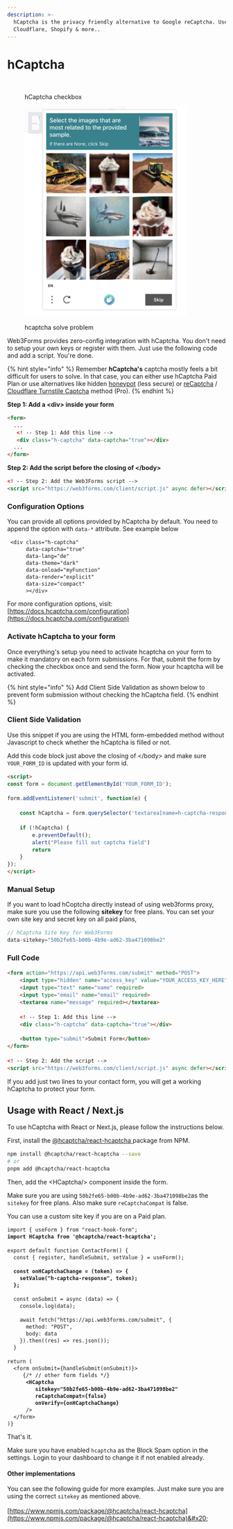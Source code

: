 ```yaml
---
description: >-
  hCaptcha is the privacy friendly alternative to Google reCaptcha. Used by
  Cloudflare, Shopify & more..
---
```


# hCaptcha

<figure><img src="../../../.gitbook/assets/CleanShot 2022-08-19 at 18.47.23.png" alt="" width="306"><figcaption><p>hCaptcha checkbox</p></figcaption></figure>

<figure><img src="../../../.gitbook/assets/CleanShot 2024-06-10 at 14.24.39@2x.png" alt="" width="375"><figcaption><p>hcaptcha solve problem</p></figcaption></figure>

Web3Forms provides zero-config integration with hCaptcha. You don't need to setup your own keys or register with them. Just use the following code and add a script. You're done.&#x20;

{% hint style="info" %}
Remember **hCaptcha's** captcha mostly feels a bit difficult for users to solve. In that case, you can either use hCaptcha Paid Plan or use alternatives like hidden [honeypot](spam-protection.md) (less secure) or [reCaptcha](../../pro-features/recaptcha-integration.md) / [Cloudflare Turnstile Captcha](../../pro-features/cloudflare-turnstile-captcha.md) method (Pro).&#x20;
{% endhint %}

**Step 1: Add a \<div> inside your form**

```html
<form>
  ...
   <! -- Step 1: Add this line -->
   <div class="h-captcha" data-captcha="true"></div>
  ...
</form>
```

**Step 2: Add the script before the closing of \</body>**

```html
<! -- Step 2: Add the Web3Forms script -->
<script src="https://web3forms.com/client/script.js" async defer></script>
```

### Configuration Options

You can provide all options provided by hCaptcha by default. You need to append the option with `data-*`  attribute. See example below

```markup
 <div class="h-captcha" 
      data-captcha="true" 
      data-lang="de" 
      data-theme="dark"
      data-onload="myFunction"
      data-render="explicit"
      data-size="compact"
      ></div>
```

For more configuration options, visit: [https://docs.hcaptcha.com/configuration](https://docs.hcaptcha.com/configuration)

### Activate hCaptcha to your form

Once everything's setup you need to activate hcaptcha on your form to make it mandatory on each form submissions. For that, submit the form by checking the checkbox once and send the form. Now your hcaptcha will be activated.&#x20;

{% hint style="info" %}
Add Client Side Validation as shown below to prevent form submission without checking the hCaptcha field.&#x20;
{% endhint %}

### Client Side Validation

Use this snippet if you are using the HTML form-embedded method without Javascript to check whether the hCaptcha is filled or not.&#x20;

Add this code block just above the closing of \</body> and make sure `YOUR_FORM_ID` is updated with your form id.&#x20;

```html
<script>
const form = document.getElementById('YOUR_FORM_ID');

form.addEventListener('submit', function(e) {

    const hCaptcha = form.querySelector('textarea[name=h-captcha-response]').value;

    if (!hCaptcha) {
        e.preventDefault();
        alert("Please fill out captcha field")
        return
    }
});
</script>
```

### Manual Setup

If you want to load hCoptcha directly instead of using web3forms proxy, make sure you use the following **sitekey** for free plans. You can set your own site key and secret key on all paid plans,&#x20;

```javascript
// hCaptcha Site Key for Web3Forms
data-sitekey="50b2fe65-b00b-4b9e-ad62-3ba471098be2"
```

### Full Code

```html
<form action="https://api.web3forms.com/submit" method="POST">
    <input type="hidden" name="access_key" value="YOUR_ACCESS_KEY_HERE">
    <input type="text" name="name" required>
    <input type="email" name="email" required>
    <textarea name="message" required></textarea>
    
    <! -- Step 1: Add this line -->
    <div class="h-captcha" data-captcha="true"></div>
    
    <button type="submit">Submit Form</button>
</form>

<! -- Step 2: Add the script -->
<script src="https://web3forms.com/client/script.js" async defer></script>
```

If you add just two lines to your contact form, you will get a working hCaptcha to protect your form.&#x20;

## Usage with React / Next.js

To use hCaptcha with React or Next.js, please follow the instructions below.&#x20;

First, install the [@hcaptcha/react-hcaptcha ](https://www.npmjs.com/package/@hcaptcha/react-hcaptcha)package from NPM.&#x20;

```bash
npm install @hcaptcha/react-hcaptcha --save
# or
pnpm add @hcaptcha/react-hcaptcha
```

Then, add the \<HCaptcha/> component inside the form.&#x20;

Make sure you are using `50b2fe65-b00b-4b9e-ad62-3ba471098be2`as the `sitekey` for free plans. Also make sure `reCaptchaCompat` is false.&#x20;

You can use a custom site key if you are on a Paid plan.&#x20;

<pre class="language-jsx"><code class="lang-jsx">import { useForm } from "react-hook-form";
<strong>import HCaptcha from '@hcaptcha/react-hcaptcha';
</strong>
export default function ContactForm() {
  const { register, handleSubmit, setValue } = useForm();
  
<strong>  const onHCaptchaChange = (token) => {
</strong><strong>    setValue("h-captcha-response", token);
</strong><strong>  };
</strong>  
  const onSubmit = async (data) => {
    console.log(data);
    
    await fetch("https://api.web3forms.com/submit", {
      method: "POST",
      body: data
    }).then((res) => res.json());
  }

return (
  &#x3C;form onSubmit={handleSubmit(onSubmit)}>
     {/* // other form fields */}
<strong>      &#x3C;HCaptcha
</strong><strong>         sitekey="50b2fe65-b00b-4b9e-ad62-3ba471098be2"
</strong><strong>         reCaptchaCompat={false}
</strong><strong>         onVerify={onHCaptchaChange} 
</strong>      /> 
  &#x3C;/form>
)}
</code></pre>

That's it.&#x20;

Make sure you have enabled `hcaptcha` as the Block Spam option in the settings. Login to your dashboard to change it if not enabled already.

#### Other implementations

You can see the following guide for more examples. Just make sure you are using the correct `sitekey` as mentioned above.\
\
[https://www.npmjs.com/package/@hcaptcha/react-hcaptcha](https://www.npmjs.com/package/@hcaptcha/react-hcaptcha)&#x20;
